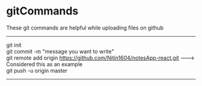 # gitCommands                                                                                                                                                                       
These git commands are helpful while uploading files on github                                                                             
___________________________________________________________________________________________________________ 
git init  
git commit -m "message you want to write"          
git remote add origin https://github.com/Nitin1604/notesApp-react.git ---> Considered this as an example  
git push -u origin master    
____________________________________________________________________________________________________________
